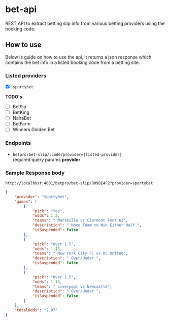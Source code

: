 # bet-api
REST API to extract betting slip info from various betting providers using the booking code.

## How to use
Below is guide on how to use the api, it returns a json response which contains the bet info in a listed booking code from a betting site.

### Listed providers
- [x] `sportybet` <br>

**TODO's**
- [ ] Bet9ja
- [ ] BetKing
- [ ] NairaBet
- [ ] BetFarm
- [ ] Winners Golden Bet

### Endpoints
- `betpro/bet-slip/:code?provider={listed-provider}`<br>
required query params
**provider**

### Sample Response body
`http://localhost:4001/betpro/bet-slip/009BE4F2?provider=sportybet`
```JSON
{
    "provider": "SportyBet",
    "games": [
        {
            "pick": "Yes",
            "odds": 1.2,
            "teams": " Marseille vs Clermont Foot 63",
            "description": " Home Team to Win Either Half ",
            "isSuspended": false
        },
        {
            "pick": "Over 1.5",
            "odds": 1.15,
            "teams": " New York City FC vs DC United",
            "description": " Over/Under ",
            "isSuspended": false
        },
        {
            "pick": "Over 1.5",
            "odds": 1.16,
            "teams": " Liverpool vs Newcastle",
            "description": " Over/Under ",
            "isSuspended": false
        }
    ],
    "totalOdds": "2.07"
}

```
